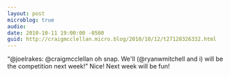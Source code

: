 ```yaml
---
layout: post
microblog: true
audio: 
date: 2010-10-11 19:00:00 -0500
guid: http://craigmcclellan.micro.blog/2010/10/12/t27128326332.html
---
```

“@joelrakes: @craigmcclellan oh snap. We'll (@ryanwmitchell and i) will be the competition next week!” Nice! Next week will be fun!
